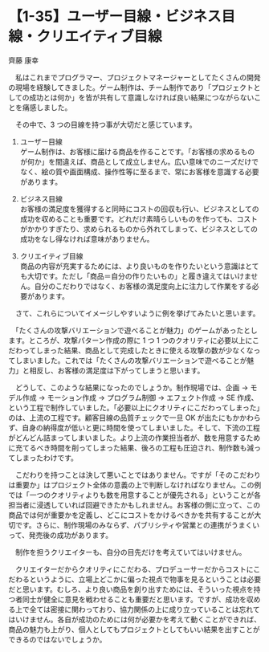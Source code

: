 # 【1-35】ユーザー目線・ビジネス目線・クリエイティブ目線

<div class="author">齊藤 康幸</div>

　私はこれまでプログラマー、プロジェクトマネージャーとしてたくさんの開発の現場を経験してきました。ゲーム制作は、チーム制作であり「プロジェクトとしての成功とは何か」を皆が共有して意識しなければ良い結果につながらないことを痛感しました。

　その中で、3 つの目線を持つ事が大切だと感じています。

1. ユーザー目線  
ゲーム制作は、お客様に届ける商品を作ることです。「お客様の求めるものが何か」を間違えば、商品として成立しません。広い意味でのニーズだけでなく、絵の質や画面構成、操作性等に至るまで、常にお客様を意識する必要があります。

2. ビジネス目線  
お客様の満足度を獲得すると同時にコストの回収も行い、ビジネスとしての成功を収めることも重要です。どれだけ素晴らしいものを作っても、コストがかかりすぎたり、求められるものから外れてしまって、ビジネスとしての成功をなし得なければ意味がありません。

3. クリエイティブ目線  
商品の内容が充実するためには、より良いものを作りたいという意識はとても大切です。ただし「商品＝自分の作りたいもの」と履き違えてはいけません。自分のこだわりではなく、お客様の満足度向上に注力して作業をする必要があります。

　さて、これらについてイメージしやすいように例を挙げてみたいと思います。

　「たくさんの攻撃バリエーションで遊べることが魅力」のゲームがあったとします。ところが、攻撃パターン作成の際に 1 つ 1 つのクオリティに必要以上にこだわってしまった結果、商品として完成したときに使える攻撃の数が少なくなってしまいました。これでは「たくさんの攻撃バリエーションで遊べることが魅力」と相反し、お客様の満足度は下がってしまうと思います。

　どうして、このような結果になったのでしょうか。制作現場では、企画 → モデル作成 → モーション作成 → プログラム制御 → エフェクト作成 → SE 作成、という工程で制作していました。「必要以上にクオリティにこだわってしまった」のは、上流の工程です。顧客目線の品質チェックで一旦 OK が出たにもかかわらず、自身の納得度が低いと更に時間を使ってしまいました。そして、下流の工程がどんどん詰まってしまいました。より上流の作業担当者が、数を用意するために充てるべき時間を削ってしまった結果、後ろの工程も圧迫され、制作数も減ってしまったわけです。

　こだわりを持つことは決して悪いことではありません。ですが「そのこだわりは重要か」はプロジェクト全体の意義の上で判断しなければなりません。この例では「一つのクオリティよりも数を用意することが優先される」ということが各担当者に浸透していれば回避できたかもしれません。お客様の側に立って、この商品では何が重要かを定義し、どこにコストをかけるべきかを共有することが大切です。さらに、制作現場のみならず、パブリシティや営業との連携がうまくいって、発売後の成功があります。

　制作を担うクリエイターも、自分の目先だけを考えていてはいけません。

　クリエイターだからクオリティにこだわる、プロデューサーだからコストにこだわるというように、立場上どこかに偏った視点で物事を見るということは必要だと思います。むしろ、より良い商品を創り出すためには、そういった視点を持つ者同士が健全に意見を戦わせることも重要だと思います。ですが、成功を収める上で全ては密接に関わっており、協力関係の上に成り立っていることは忘れてはいけません。各自が成功のためには何が必要かを考えて動くことができれば、商品の魅力も上がり、個人としてもプロジェクトとしてもいい結果を出すことができるのではないでしょうか。
